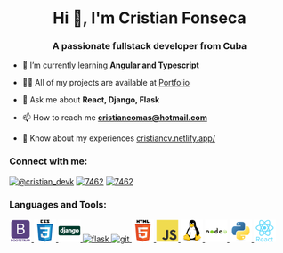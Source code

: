 <h1 align="center">Hi 👋, I'm Cristian Fonseca</h1>
<h3 align="center">A passionate fullstack developer from Cuba</h3>

- 🌱 I’m currently learning **Angular and Typescript**

- 👨‍💻 All of my projects are available at [Portfolio](https://kuze.netlify.app)

- 💬 Ask me about **React, Django, Flask**

- 📫 How to reach me **cristiancomas@hotmail.com**

- 📄 Know about my experiences [cristiancv.netlify.app/](https://cristiancv.netlify.app/)

<h3 align="left">Connect with me:</h3>
<p align="left">
<a href="https://twitter.com/@cristian_devk" target="blank"><img align="center" src="https://cdnlogo.com/logos/t/96/twitter-icon.svg" alt="@cristian_devk" height="30" width="40" /></a>
<a href="https://discord.gg/7462" target="blank"><img align="center" src="https://www.logo.wine/a/logo/Discord_(software)/Discord_(software)-Logo-Color-Logo.wine.svg" alt="7462" height="30" width="40" /></a>
  <a href="https://t.me/christian_devk" target="blank"><img align="center" src="https://cdn.dribbble.com/users/1322735/screenshots/14088942/media/e4bb862ce77b60e7024de3ad2f8774cb.png?compress=1&resize=400x300" alt="7462" height="40" width="60" /></a>
</p>

<h3 align="left">Languages and Tools:</h3>
<p align="left"> <a href="https://getbootstrap.com" target="_blank"> <img src="https://raw.githubusercontent.com/devicons/devicon/master/icons/bootstrap/bootstrap-plain-wordmark.svg" alt="bootstrap" width="40" height="40"/> </a> <a href="https://www.w3schools.com/css/" target="_blank"> <img src="https://raw.githubusercontent.com/devicons/devicon/master/icons/css3/css3-original-wordmark.svg" alt="css3" width="40" height="40"/> </a> <a href="https://www.djangoproject.com/" target="_blank"> <img src="https://raw.githubusercontent.com/devicons/devicon/master/icons/django/django-original.svg" alt="django" width="40" height="40"/> </a> <a href="https://flask.palletsprojects.com/" target="_blank"> <img src="https://www.vectorlogo.zone/logos/pocoo_flask/pocoo_flask-icon.svg" alt="flask" width="40" height="40"/> </a> <a href="https://git-scm.com/" target="_blank"> <img src="https://www.vectorlogo.zone/logos/git-scm/git-scm-icon.svg" alt="git" width="40" height="40"/> </a> <a href="https://www.w3.org/html/" target="_blank"> <img src="https://raw.githubusercontent.com/devicons/devicon/master/icons/html5/html5-original-wordmark.svg" alt="html5" width="40" height="40"/> </a> <a href="https://developer.mozilla.org/en-US/docs/Web/JavaScript" target="_blank"> <img src="https://raw.githubusercontent.com/devicons/devicon/master/icons/javascript/javascript-original.svg" alt="javascript" width="40" height="40"/> </a> <a href="https://www.linux.org/" target="_blank"> <img src="https://raw.githubusercontent.com/devicons/devicon/master/icons/linux/linux-original.svg" alt="linux" width="40" height="40"/> </a> <a href="https://nodejs.org" target="_blank"> <img src="https://raw.githubusercontent.com/devicons/devicon/master/icons/nodejs/nodejs-original-wordmark.svg" alt="nodejs" width="40" height="40"/> </a> <a href="https://www.python.org" target="_blank"> <img src="https://raw.githubusercontent.com/devicons/devicon/master/icons/python/python-original.svg" alt="python" width="40" height="40"/> </a> <a href="https://reactjs.org/" target="_blank"> <img src="https://raw.githubusercontent.com/devicons/devicon/master/icons/react/react-original-wordmark.svg" alt="react" width="40" height="40"/> </a> </p>
